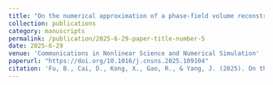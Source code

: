 ```yaml
---
title: "On the numerical approximation of a phase-field volume reconstruction model: Linear and energy-stable leap-frog finite difference scheme"
collection: publications
category: manuscripts
permalink: /publication/2025-6-29-paper-title-number-5
date: 2025-6-29
venue: 'Communications in Nonlinear Science and Numerical Simulation'
paperurl: "https://doi.org/10.1016/j.cnsns.2025.109104"
citation: 'Fu, B., Cai, D., Kong, X., Gao, R., & Yang, J. (2025). On the numerical approximation of a phase-field volume reconstruction model: Linear and energy-stable leap-frog finite difference scheme. Communications in Nonlinear Science and Numerical Simulation, 109104.'
---
```

